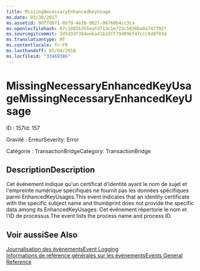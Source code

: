 ```yaml
---
title: MissingNecessaryEnhancedKeyUsage
ms.date: 03/30/2017
ms.assetid: 9dffd071-0b79-4e10-9027-06760b4cc3ca
ms.openlocfilehash: 07c1085b355eafd713c1e723c5830ba0a747f92f
ms.sourcegitcommit: 3d5d33f384eeba41b2dff79d096f47ccc8d8f03d
ms.translationtype: MT
ms.contentlocale: fr-FR
ms.lasthandoff: 05/04/2018
ms.locfileid: "33469386"
---
```

# <a name="missingnecessaryenhancedkeyusage"></a><span data-ttu-id="d8aec-102">MissingNecessaryEnhancedKeyUsage</span><span class="sxs-lookup"><span data-stu-id="d8aec-102">MissingNecessaryEnhancedKeyUsage</span></span>
<span data-ttu-id="d8aec-103">ID : 157</span><span class="sxs-lookup"><span data-stu-id="d8aec-103">Id: 157</span></span>  
  
 <span data-ttu-id="d8aec-104">Gravité : Erreur</span><span class="sxs-lookup"><span data-stu-id="d8aec-104">Severity: Error</span></span>  
  
 <span data-ttu-id="d8aec-105">Catégorie : TransactionBridge</span><span class="sxs-lookup"><span data-stu-id="d8aec-105">Category: TransactionBridge</span></span>  
  
## <a name="description"></a><span data-ttu-id="d8aec-106">Description</span><span class="sxs-lookup"><span data-stu-id="d8aec-106">Description</span></span>  
 <span data-ttu-id="d8aec-107">Cet événement indique qu'un certificat d'identité ayant le nom de sujet et l'empreinte numérique spécifiques ne fournit pas les données spécifiques parmi EnhancedKeyUsages.</span><span class="sxs-lookup"><span data-stu-id="d8aec-107">This event indicates that an identity certificate with the specific subject name and thumbprint does not provide the specific data among its EnhancedKeyUsages.</span></span> <span data-ttu-id="d8aec-108">Cet événement répertorie le nom et l'ID de processus.</span><span class="sxs-lookup"><span data-stu-id="d8aec-108">The event lists the process name and process ID.</span></span>  
  
## <a name="see-also"></a><span data-ttu-id="d8aec-109">Voir aussi</span><span class="sxs-lookup"><span data-stu-id="d8aec-109">See Also</span></span>  
 [<span data-ttu-id="d8aec-110">Journalisation des événements</span><span class="sxs-lookup"><span data-stu-id="d8aec-110">Event Logging</span></span>](../../../../../docs/framework/wcf/diagnostics/event-logging/index.md)  
 [<span data-ttu-id="d8aec-111">Informations de référence générales sur les événements</span><span class="sxs-lookup"><span data-stu-id="d8aec-111">Events General Reference</span></span>](../../../../../docs/framework/wcf/diagnostics/event-logging/events-general-reference.md)

